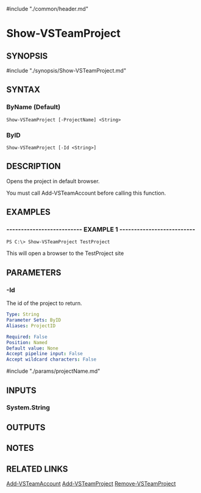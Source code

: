 #include "./common/header.md"

# Show-VSTeamProject

## SYNOPSIS
#include "./synopsis/Show-VSTeamProject.md"

## SYNTAX

### ByName (Default)
```
Show-VSTeamProject [-ProjectName] <String>
```

### ByID
```
Show-VSTeamProject [-Id <String>]
```

## DESCRIPTION
Opens the project in default browser.

You must call Add-VSTeamAccount before calling this function.

## EXAMPLES

### -------------------------- EXAMPLE 1 --------------------------
```
PS C:\> Show-VSTeamProject TestProject
```

This will open a browser to the TestProject site

## PARAMETERS

### -Id
The id of the project to return.

```yaml
Type: String
Parameter Sets: ByID
Aliases: ProjectID

Required: False
Position: Named
Default value: None
Accept pipeline input: False
Accept wildcard characters: False
```

#include "./params/projectName.md"

## INPUTS

### System.String

## OUTPUTS

## NOTES

## RELATED LINKS

[Add-VSTeamAccount](Add-VSTeamAccount.md)
[Add-VSTeamProject](Add-VSTeamProject.md)
[Remove-VSTeamProject](Remove-VSTeamProject.md)
